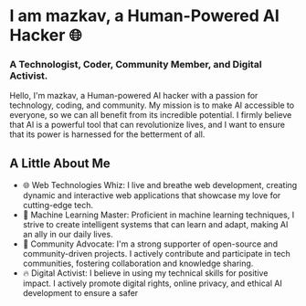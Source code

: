 # I am mazkav, a Human-Powered AI Hacker 🌐
### A Technologist, Coder, Community Member, and Digital Activist.
Hello, I'm mazkav, a Human-powered AI hacker with a passion for technology, coding, and community. My mission is to make AI accessible to everyone, so we can all benefit from its incredible potential. I firmly believe that AI is a powerful tool that can revolutionize lives, and I want to ensure that its power is harnessed for the betterment of all.

## A Little About Me
- 🌐 Web Technologies Whiz: I live and breathe web development, creating dynamic and interactive web applications that showcase my love for cutting-edge tech.
- 🤖 Machine Learning Master: Proficient in machine learning techniques, I strive to create intelligent systems that can learn and adapt, making AI an ally in our daily lives.
- 🏴 Community Advocate: I'm a strong supporter of open-source and community-driven projects. I actively contribute and participate in tech communities, fostering collaboration and knowledge sharing.
- 🔥 Digital Activist: I believe in using my technical skills for positive impact. I actively promote digital rights, online privacy, and ethical AI development to ensure a safer

